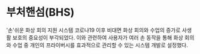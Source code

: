 # 부처핸섬(BHS)
'손'쉬운 화상 회의 지원 시스템
코로나19 이후 비대면 화상 회의와 수업의 증가로 사생활 보호의 중요성이 부각되었다. 이와 관련하여 사용자가 여러 손 동작을 통해 화상 회의와 수업 중 개인의 프라이버시를 효과적으로 관리할 수 있는 시스템 개발로 설정했다.
